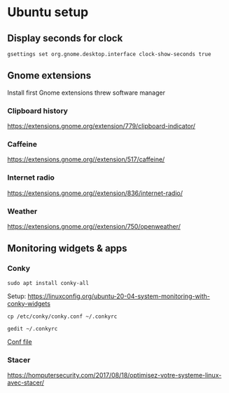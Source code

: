 # Ubuntu setup

## Display seconds for clock
```
gsettings set org.gnome.desktop.interface clock-show-seconds true
```

## Gnome extensions

Install first Gnome extensions threw software manager

### Clipboard history
https://extensions.gnome.org/extension/779/clipboard-indicator/

### Caffeine
https://extensions.gnome.org//extension/517/caffeine/

### Internet radio
https://extensions.gnome.org//extension/836/internet-radio/

### Weather
https://extensions.gnome.org//extension/750/openweather/

## Monitoring widgets & apps

### Conky
```
sudo apt install conky-all
```

Setup: https://linuxconfig.org/ubuntu-20-04-system-monitoring-with-conky-widgets
```
cp /etc/conky/conky.conf ~/.conkyrc

gedit ~/.conkyrc
```

[Conf file](./conky/conf)

### Stacer
https://homputersecurity.com/2017/08/18/optimisez-votre-systeme-linux-avec-stacer/
